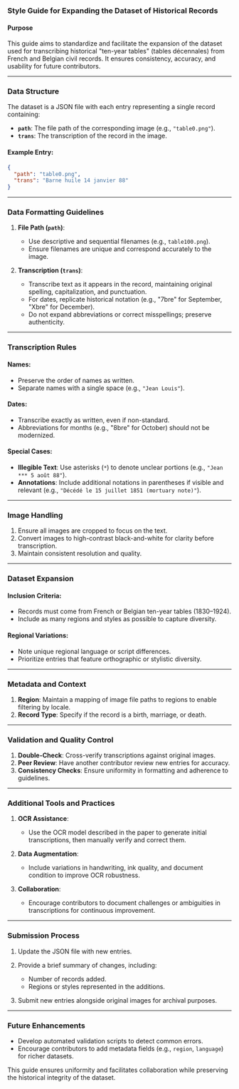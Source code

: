 ### Style Guide for Expanding the Dataset of Historical Records

#### Purpose
This guide aims to standardize and facilitate the expansion of the dataset used for transcribing historical "ten-year tables" (tables décennales) from French and Belgian civil records. It ensures consistency, accuracy, and usability for future contributors.

---

### Data Structure
The dataset is a JSON file with each entry representing a single record containing:
- **`path`**: The file path of the corresponding image (e.g., `"table0.png"`).
- **`trans`**: The transcription of the record in the image.

#### Example Entry:
```json
{
  "path": "table0.png",
  "trans": "Barne huile 14 janvier 88"
}
```

---

### Data Formatting Guidelines

1. **File Path (`path`)**:
   - Use descriptive and sequential filenames (e.g., `table100.png`).
   - Ensure filenames are unique and correspond accurately to the image.

2. **Transcription (`trans`)**:
   - Transcribe text as it appears in the record, maintaining original spelling, capitalization, and punctuation.
   - For dates, replicate historical notation (e.g., "7bre" for September, "Xbre" for December).
   - Do not expand abbreviations or correct misspellings; preserve authenticity.

---

### Transcription Rules

#### Names:
- Preserve the order of names as written.
- Separate names with a single space (e.g., `"Jean Louis"`).

#### Dates:
- Transcribe exactly as written, even if non-standard.
- Abbreviations for months (e.g., "8bre" for October) should not be modernized.

#### Special Cases:
- **Illegible Text**: Use asterisks (`*`) to denote unclear portions (e.g., `"Jean *** 5 août 88"`).
- **Annotations**: Include additional notations in parentheses if visible and relevant (e.g., `"Décédé le 15 juillet 1851 (mortuary note)"`).

---

### Image Handling

1. Ensure all images are cropped to focus on the text.
2. Convert images to high-contrast black-and-white for clarity before transcription.
3. Maintain consistent resolution and quality.

---

### Dataset Expansion

#### Inclusion Criteria:
- Records must come from French or Belgian ten-year tables (1830–1924).
- Include as many regions and styles as possible to capture diversity.

#### Regional Variations:
- Note unique regional language or script differences.
- Prioritize entries that feature orthographic or stylistic diversity.

---

### Metadata and Context

1. **Region**: Maintain a mapping of image file paths to regions to enable filtering by locale.
2. **Record Type**: Specify if the record is a birth, marriage, or death.

---

### Validation and Quality Control

1. **Double-Check**: Cross-verify transcriptions against original images.
2. **Peer Review**: Have another contributor review new entries for accuracy.
3. **Consistency Checks**: Ensure uniformity in formatting and adherence to guidelines.

---

### Additional Tools and Practices

1. **OCR Assistance**:
   - Use the OCR model described in the paper to generate initial transcriptions, then manually verify and correct them.
   
2. **Data Augmentation**:
   - Include variations in handwriting, ink quality, and document condition to improve OCR robustness.

3. **Collaboration**:
   - Encourage contributors to document challenges or ambiguities in transcriptions for continuous improvement.

---

### Submission Process
1. Update the JSON file with new entries.
2. Provide a brief summary of changes, including:
   - Number of records added.
   - Regions or styles represented in the additions.

3. Submit new entries alongside original images for archival purposes.

---

### Future Enhancements
- Develop automated validation scripts to detect common errors.
- Encourage contributors to add metadata fields (e.g., `region`, `language`) for richer datasets.

This guide ensures uniformity and facilitates collaboration while preserving the historical integrity of the dataset.
